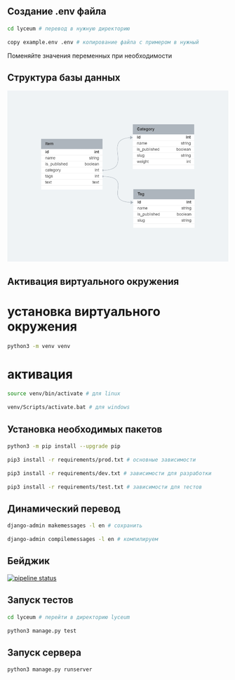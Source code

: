 ## Создание .env файла
```bash
cd lyceum # перевод в нужную директорию
```
```bash
copy example.env .env # копирование файла с примером в нужный
```
Поменяйте значения переменных при необходимости

## Структура базы данных
![alt text](ER.jpg)

## Активация виртуального окружения
# установка виртуального окружения
```bash 
python3 -m venv venv 
```

# активация
```bash 
source venv/bin/activate # для linux
```
```bash 
venv/Scripts/activate.bat # для windows
```

## Установка необходимых пакетов
```bash
python3 -m pip install --upgrade pip
```
```bash
pip3 install -r requirements/prod.txt # основные зависимости
```
```bash
pip3 install -r requirements/dev.txt # зависимости для разработки
```
```bash
pip3 install -r requirements/test.txt # зависимости для тестов
```

## Динамический перевод
```bash
django-admin makemessages -l en # сохранить
```
```bash
django-admin compilemessages -l en # компилируем
```

## Бейджик
[![pipeline status](https://gitlab.crja72.ru/django/2024/spring/course/students/159819-treninasonya-course-1112/badges/main/pipeline.svg)](https://gitlab.crja72.ru/django/2024/spring/course/students/159819-treninasonya-course-1112/-/commits/main)

## Запуск тестов
```bash
cd lyceum # перейти в директорию lyceum
```
```bash
python3 manage.py test
```

## Запуск сервера
```bash
python3 manage.py runserver
```


